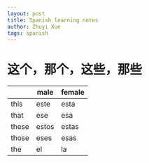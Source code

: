 ```yaml
---
layout: post
title: Spanish learning notes
author: Zhuyi Xue
tags: spanish
---
```


# 这个，那个，这些，那些

|       | male  | female |
|-------|-------|--------|
| this  | este  | esta   |
| that  | ese   | esa    |
| these | estos | estas  |
| those | eses  | esas   |
| the   | el    | la     |
